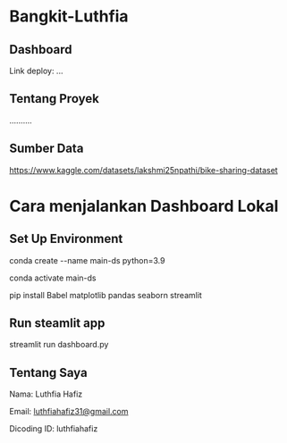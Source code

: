 # Bangkit-Luthfia

## Dashboard
Link deploy: ...

## Tentang Proyek
..........

## Sumber Data
https://www.kaggle.com/datasets/lakshmi25npathi/bike-sharing-dataset

# Cara menjalankan Dashboard Lokal
## Set Up Environment
conda create --name main-ds python=3.9

conda activate main-ds

pip install Babel matplotlib pandas seaborn streamlit

## Run steamlit app
streamlit run dashboard.py

## Tentang Saya
Nama: Luthfia Hafiz

Email: luthfiahafiz31@gmail.com

Dicoding ID: luthfiahafiz
